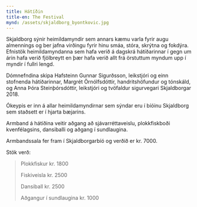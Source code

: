 ```yaml
---
title: Hátíðin
title-en: The Festival
mynd: /assets/skjaldborg_byontkovic.jpg
---
```

Skjaldborg sýnir heimildamyndir sem annars kæmu varla fyrir augu almennings og ber jafna virðingu fyrir hinu smáa, stóra, skrýtna og fokdýra. Efnistök heimildamyndanna sem hafa verið á dagskrá hátíðarinnar í gegn um árin hafa verið fjölbreytt en þær hafa verið allt frá örstuttum myndum upp í myndir í fullri lengd. 

Dómnefndina skipa Hafsteinn Gunnar Sigurðsson, leikstjóri og einn stofnenda hátíðarinnar, Margrét Örnólfsdóttir, handritshöfundur og tónskáld, og Anna Þóra Steinþórsdóttir, leikstjóri og tvöfaldur sigurvegari Skjaldborgar 2018.

Ókeypis er inn á allar heimildamyndirnar sem sýndar eru í bíóinu Skjaldborg sem staðsett er í hjarta bæjarins. 

Armband á hátíðina veitir aðgang að sjávarréttaveislu, plokkfiskboði kvenfélagsins, dansiballi og aðgang í sundlaugina. 

Armbandssala fer fram í Skjaldborgarbíó og verðið er kr. 7000. 

Stök verð: 

> Plokkfiskur kr. 1800 
>
> Fiskiveisla kr. 2500 
>
> Dansiball kr. 2500 
>
> Aðgangur í sundlaugina kr. 1000
